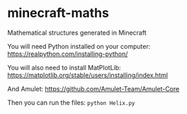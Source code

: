 # minecraft-maths
Mathematical structures generated in Minecraft

You will need Python installed on your computer: https://realpython.com/installing-python/


You will also need to install MatPlotLib: https://matplotlib.org/stable/users/installing/index.html

And Amulet: https://github.com/Amulet-Team/Amulet-Core


Then you can run the files: `python Helix.py`
